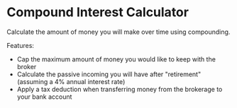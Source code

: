# Compound Interest Calculator

Calculate the amount of money you will make over time using compounding.

Features:

- Cap the maximum amount of money you would like to keep with the broker
- Calculate the passive incoming you will have after "retirement" (assuming a 4% annual interest rate)
- Apply a tax deduction when transferring money from the brokerage to your bank account
